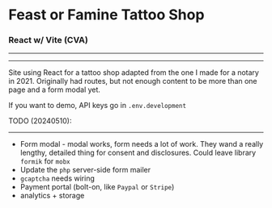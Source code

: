 # Feast or Famine Tattoo Shop

### React w/ Vite (CVA)

---

---

Site using React for a tattoo shop adapted from the one I made for a notary in 2021. Originally had routes, but not enough content to be more than one page and a form modal yet.

If you want to demo, API keys go in `.env.development`

TODO (20240510):

---

- Form modal - modal works, form needs a lot of work. They wand a really lengthy, detailed thing for consent and disclosures. Could leave library `formik` for `mobx`
- Update the `php` server-side form mailer
- `gcaptcha` needs wiring
- Payment portal (bolt-on, like `Paypal` or `Stripe`)
- analytics + storage
